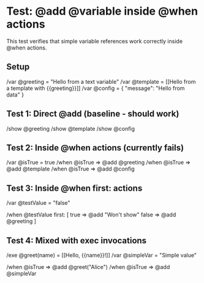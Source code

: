 # Test: @add @variable inside @when actions

This test verifies that simple variable references work correctly inside @when actions.

## Setup
/var @greeting = "Hello from a text variable"
/var @template = [[Hello from a template with {{greeting}}]]
/var @config = { "message": "Hello from data" }

## Test 1: Direct @add (baseline - should work)
/show @greeting
/show @template
/show @config

## Test 2: Inside @when actions (currently fails)
/var @isTrue = true
/when @isTrue => @add @greeting
/when @isTrue => @add @template
/when @isTrue => @add @config

## Test 3: Inside @when first: actions
/var @testValue = "false"

/when @testValue first: [
true => @add "Won't show"
false => @add @greeting
]

## Test 4: Mixed with exec invocations
/exe @greet(name) = [[Hello, {{name}}!]]
/var @simpleVar = "Simple value"

/when @isTrue => @add @greet("Alice")
/when @isTrue => @add @simpleVar